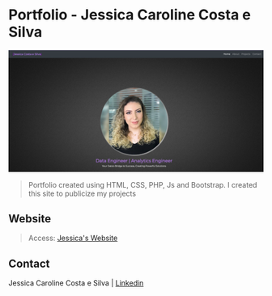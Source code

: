 #  Portfolio - Jessica Caroline Costa e Silva
![Portfolio](./img/portfolio-en.png) 
> Portfolio created using HTML, CSS, PHP, Js and Bootstrap. I created this site to publicize my projects

## Website
> Access: [Jessica's Website](https://jessicacostaesilva.com.br/) 

##  Contact
Jessica Caroline Costa e Silva | [Linkedin](https://www.linkedin.com/in/jessicaccostaesilva)
